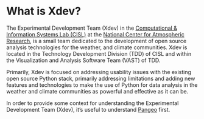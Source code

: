# What is Xdev?

The Experimental Development Team (Xdev) in the
[Computational & Information Systems Lab (CISL)](https://www2.cisl.ucar.edu/)
at the [National Center for Atmospheric Research](https://ncar.ucar.edu/), is
a small team dedicated to the development of open source analysis technologies
for the weather, and climate communities.  Xdev is located in the Technology
Development Division (TDD) of CISL and within the Visualization and Analysis
Software Team (VAST) of TDD.

Primarily, Xdev is focused on addressing usability issues with the existing
open source Python stack, primarily addressing limitations and adding new
features and technologies to make the use of Python for data analysis in the
weather and climate communities as powerful and effective as it can be.

In order to provide some context for understanding the Experimental
Development Team (Xdev), it’s useful to understand [Pangeo](https://pangeo.io)
first.
